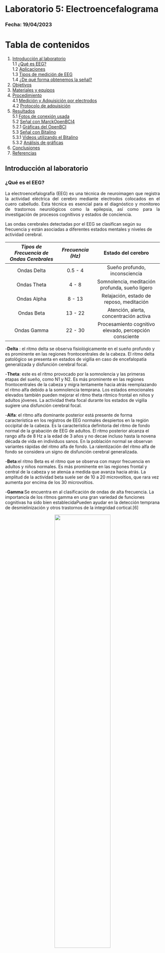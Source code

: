 # **Laboratorio 5: Electroencefalograma**
### Fecha: 19/04/2023

# **Tabla de contenidos**
1. [Introducción al laboratorio](#id0)\
1.1 [¿Qué es EEG?](#id1)\
1.2 [Aplicaciones](#id2)\
1.3 [Tipos de medición de EEG](#id3)\
1.4 [¿De qué forma obtenemos la señal?](#id4)
2. [Objetivos](#id5)
3. [Materiales y equipos](#id6)
4. [Procedimiento](#id7)\
4.1 [Medición y Adquisición por electrodos](#id8)\
4.2 [Protocolo de adquisición](#id9)
5. [Resultados](#id10)\
5.1 [Fotos de conexión usada](#id11)\
5.2 [Señal con MarckOpenBCI4](#id12)\
    5.2.1 [Gráficas del OpenBCI](#id13)\
5.3 [Señal con Bitalino](#id14)\
    5.3.1 [Videos utilizando el Bitalino](#id15)\
    5.3.2 [Análisis de gráficas](#id16)
6. [Conclusiones](#id17)
7. [Referencias](#id18)

## **Introducción al laboratorio** <a name="id0"></a>


### ¿Qué es el EEG? <a name="id1"></a>
<p align="justify"> La electroencefalografía (EEG) es una técnica de neuroimagen que registra la actividad eléctrica del cerebro mediante electrodos colocados en el cuero cabelludo. Esta técnica es esencial para el diagnóstico y monitoreo de trastornos neurológicos como la epilepsia, así como para la investigación de procesos cognitivos y estados de conciencia.

Las ondas cerebrales detectadas por el EEG se clasifican según su frecuencia y están asociadas a diferentes estados mentales y niveles de actividad cerebral.
</p>

<p align="center"> 
    
| **_Tipos de Frecuencia de Ondas Cerebrales_** | **_Frecuencia (Hz)_** |Estado del cerebro|
|:---------------------------------------------:|:---------------------:|:------------:|
|               Ondas Delta                     |          0.5 - 4      |Sueño profundo, inconsciencia|
|               Ondas Theta                     |            4 - 8      |Somnolencia, meditación profunda, sueño ligero |
|               Ondas Alpha                     |       8 - 13          |Relajación, estado de reposo, meditación|
|                Ondas Beta                     |       13 - 22         |Atención, alerta, concentración activa|
|               Ondas Gamma                     |       22 - 30         |Procesamiento cognitivo elevado, percepción consciente|

</p>
    
-**Delta** : el ritmo delta se observa fisiológicamente en el sueño profundo y es prominente en las regiones frontocentrales de la cabeza. El ritmo delta patológico se presenta en estados de vigilia en caso de encefalopatía generalizada y disfunción cerebral focal.</p>
-**Theta**: este es el ritmo provocado por la somnolencia y las primeras etapas del sueño, como N1 y N2. Es más prominente en las regiones frontocentrales de la cabeza y migra lentamente hacia atrás reemplazando el ritmo alfa debido a la somnolencia temprana. Los estados emocionales elevados también pueden mejorar el ritmo theta rítmico frontal en niños y adultos jóvenes. La actividad theta focal durante los estados de vigilia sugiere una disfunción cerebral focal.</p>
-**Alfa**: el ritmo alfa dominante posterior está presente de forma característica en los registros de EEG normales despiertos en la región occipital de la cabeza. Es la característica definitoria del ritmo de fondo normal de la grabación de EEG de adultos. El ritmo posterior alcanza el rango alfa de 8 Hz a la edad de 3 años y no decae incluso hasta la novena década de vida en individuos sanos. En la población normal se observan variantes rápidas del ritmo alfa de fondo. La ralentización del ritmo alfa de fondo se considera un signo de disfunción cerebral generalizada.</p>
-**Beta**:el ritmo Beta es el ritmo que se observa con mayor frecuencia en adultos y niños normales. Es más prominente en las regiones frontal y central de la cabeza y se atenúa a medida que avanza hacia atrás. La amplitud de la actividad beta suele ser de 10 a 20 microvoltios, que rara vez aumenta por encima de los 30 microvoltios. </p>
-**Gamma**:Se encuentra en al clasificación de ondas de alta frecuencia. La importancia de los ritmos gamma en una gran variedad de funciones cognitivas ha sido bien establecidaPueden ayudar en la detección temprana de desmielinización y otros trastornos de la integridad cortical.[6]</p>

<p align="center"> <img src="https://i.imgur.com/VJE3Qq9.png" width="60%" /> </p>
<p align="center"> Figura 2. Clasificación de onda.[7]</p>

### Aplicaciones <a name="id2"></a>
---
<p align="justify"> Las ondas cerebrales pueden ser estudiadas gracias a la colocación específica de electrodos por métodos no invasivos e invasivos en el cuero cabelludo. Estos se utilizan para diagnosticar los trastornos como el Alzheimer Parkinson enfermedad mental, tumores cerebrales, demencia y epilepsia, trastornos y cambios en el patrón del sueño, etc. [2]</p>
<p align="center"> <img src="https://i.imgur.com/5Nirdvp.png" width="60%" /></p>
<p align="center"> Figura 3. Aplicación clínica del EEG.</p>

### Tipos de medición de EEG <a name="id3"></a>
___
Según la configuración del montaje de los electrodos, se pueden clasificar en tres tipos:

- Monopolar: En este tipo se registran las diferencias de potencial entre los electrodos ubicados en las zonas de interés y un electrodo de referencia. Este último se coloca generalmente en la oreja, la cual es una zona que refleja la menor actividad posible.
- Bipolar: Los electrodos son situados en diferentes zonas de interés y se adquieren diferencias de potenciales entre ellos.
- Laplaciana: Al igual que el primer tipo, se obtienen los valores con electrodos en zonas de interés (activos) y uno de referencia; sin embargo, la referencia viene a ser el promedio de varios electrodos posicionados alrededor del electrodo activo. Esto puede realizarse tanto de forma analógica como de forma digital.
<p align="center"> <img src="https://i.imgur.com/qgZ7UsC.jpg" width="60%" /></p>
<p align="center"> Figura 4. Montaje para registro: (a) Monopolar (b) Bipolar.[5]</p>


### ¿De qué forma obtenemos la señal? <a name="id4"></a>
---
En el presente laboratorio se utilizará el Ultracortex Mark IV EEG 
    
## **Objetivos** <a name="id5"></a>
- Establecer un conocimiento teórico y práctico sobre la utilización y adquisición de señales EEG.
- Adquirir señales EEG biomédicas

---

## **Materiales y equipos** <a name="id6"></a>

<center>
    
|  **Modelo**  | **Descripción** | **Cantidad** |
|:------------:|:---------------:|:------------:|
| (R)EVOLUTION |  Kit BITalino   |      1       |
|      -       |     Laptop      |      1       |
|      OpenBCI       |     Ultracortex Mark IV EEG Headset      |      1       |
|      OpenBCI       |     OpenBCI Cyton 8-channel Board      |      1       |
|      Inkafarma       |     Electrodos con gel      |      3       |

</center>

## **Procedimiento** <a name="id7"></a>

### **Medición y Adquisición por electrodos** <a name="id8"></a>
De manera general, los métodos de adquisición de señales EEG diseñados en el presente laboratorio utilizarán el estándar de posicionamiento 10/20 el cual se describe a continuación:

<p align="center"> Sistema 10/20 <img src="https://i.imgur.com/0O6KnqV.jpg" width="100%" /> </p>
<p align="center"> Figura 5. Distribución de electrodos. [8] </p>

**Tipo de electrodo:** El electrodo del Bitalino es un sensor bipolar (conjuntos de dos pines de medición más una referencia) que mide las diferencias de potencial entre dos electrodos adyacente.Algunas consideraciones son:</p>
    - La alta amplificación (ganancia=40000) lo hace muy sensible a los artefactos circundantes como la luz, los movimientos y las fuentes de alimentación (ruido de línea de 50/60 Hz).</p>
    - La señal medida es la diferencia amplificada entre las dos señales de medición, que se filtra con un paso de banda de 0,8 a 48 Hz para eliminar las señales comunes no deseadas.</p>
    - La piel debe estar debidamente preparada antes de la adherencia de los electrodos.Para ello, es necesario una desinfección de la piel para eliminar las partículas viejas así como la eliminación del vello.



### **Protocolo de adquisición** <a name="id9"></a>
La adquisición y medición de señal EEG  en BITalino es un proceso que implica la utilización de un dispositivo de adquisición de datos llamado BITalino y el conjunto de sensores EEG los cuales son capaces de adquirir señales bioeléctricas del cerebro y convertirlas en señales digitales que pueden ser analizadas por el software especializado OpenSignal. A continuación se detalla el procedimiento realizado para la adquisición y medición de la señal:

1. **Posición de electrodo bipolar (fp1-fp2)**
    <p align="center"> <img src="https://i.imgur.com/8IGiiIx.png" width="50%" /></p>
    
    <p align="center"> Figura 6. Colocación de electrodos EEG del Bitalino. </p>

2. **Adquisición de datos**
    1. Abrir el software OpenSignals y conectar el Bitalino
    2. Conectar el sensor EEG al canal especificado del Bitalino según la ficha técnica.
    3. Colocar los electrodos húmedos con el debido gel en los pines de los sensores EEG.
    4. Colocar los electrodos instalados en la zona fp1 y fp2 de la cabeza del participante. Tener en cuenta las recomendaciones del tipo de electrodo detallado en la sección anterior.
    5. Color el electrodo de referencia en la zona interoposterior de la oreja.
    6. Empezar con el procedimiento de registro:</p>
        a. Registrar una línea base de señal con poco ruido y sin movimientos (respiración normal,sin movimientos oculares/ojos cerrados) durante 30 segundos.</p>
        b.  Repetir un ciclo de OJOS ABIERTOS - OJOS CERRADOS cinco veces, manteniendo ambasfases durante cinco segundos.</p>
        c. Registre otra fase de referencia de 30 segundos (paso 1).</p>
        d. Que uno de tus compañeros lea en voz alta una serie de ejercicios matemáticos (verindicaciones abajo) y resuelve cada uno de ellos mentalmente enfocando tu mirada en unpunto específico para evitar artefactos.</p>
        <p align="center"> <img src="https://i.imgur.com/Ulv3Rrn.jpg" width="100%" /></p>
        <p align="center"> Figura 7. Preguntas de distinta complejidad. </p>
        e. Detenga la grabación y guarde sus datos.</p>
    7. Como una adquisición extra de señales, seguir los siguientes pasos:</p>
        a. Vendar los ojos al sujeto de estudio por 30 segundos.</p>
        b. Usar una luz intermitente y ver la reacción de la vista del sujeto.</p>
        c. Recolectar las señales y guardar la información.</p>


Cabe mencionar que el procedimiento se repitió en diferentes sujetos de estudio.

 
## **Resultados** <a name="id10"></a>
___
### 1. **Fotos de conexión usada** <a name="id11"></a>
<p align="center"><img src="/ISB/Laboratorios/Imagenes/entregable5/IMG_20230419_112630.jpg" width=60%></p>
<p align="center">Figura 8. Posición de los electrodos en el Bitalino (vista frontal).</p>

<p align="center"><img src="/ISB/Laboratorios/Imagenes/entregable5/IMG_20230419_112617.jpg" width=60% ></p>

<p align="center">Figura 9. Posición de los electrodos en el vitalino (vista lateral).</p>

<p align="center"><img src="/ISB/Laboratorios/Imagenes/entregable5/IMG_20230419_115212.jpg" width="400" height="600"></p>
<p align="center">Figura 10. Posición de los electrodos del ULTRACORTEX "MARK IV" (vista posterior).</p>

<p align="center"><img src="/ISB/Laboratorios/Imagenes/entregable5/IMG_20230419_115202.jpg" width="400" height="600"></p>
<p align="center">Figura 11. Posición de los electrodos del ULTRACORTEX "MARK IV" (vista posterior).</p>

### 2. **Señal con MarckOpenBCI4** <a name="id12"></a>

#### **Videos con Ultracortex "Mark IV** <a name="id13"></a>

|                 **Fase**                 | **Video** |
|:------------------------------------------:|:---------:|
| **Fase de referencia de 30 segundos**                     |<video src="https://user-images.githubusercontent.com/128627001/233262542-abe3f2d1-9a1c-4e73-bcf2-d244204a3a26.mp4">|
| **Realizando secuencia de OJOS ABIERTOS - OJOS CERRADOS** |<video src="https://user-images.githubusercontent.com/128627001/233263555-8cf4f756-8c59-486e-9940-6db5c5b835cc.mp4">|
|                **Respondiendo preguntas categoría simple** |<video src="https://user-images.githubusercontent.com/128627001/233265792-14ec51f3-7390-4b74-82d9-f2054a0887cf.mp4">|
|                **Respondiendo preguntas categoría compleja (parte 1)** |<video src="https://user-images.githubusercontent.com/128627001/233266949-0d0af3dc-0e56-472a-ab08-0d0c0a24689f.mp4">|
|                **Respondiendo preguntas categoría compleja (parte 2)** |<video src="https://user-images.githubusercontent.com/128627001/233267165-a7fe473c-ae95-4366-bc09-a43da290e3de.mp4">|  

####  **Gráficas del OpenBCI**

<p align="center"><img src="/ISB/Laboratorios/Imagenes/FP1-FP3/1.jpg" width="100%"></p>
<p align="center"><img src="/ISB/Laboratorios/Imagenes/FP1-FP3/2.jpg" width="100%"></p>
<p align="center"><img src="/ISB/Laboratorios/Imagenes/FP1-FP3/3.jpg" width="100%"></p>
<p align="center"><img src="/ISB/Laboratorios/Imagenes/FP1-FP3/4.jpg" width="100%"></p>

<p align="justify">Si analizamos los canales, estos guardan relación con la ubicación 10/20 de un EEG, los canales que van del Fp1-F3-C3-P3-O1 corresponden al hemisferio izquierdo y los canales Fp2-F4-C4-P4-O2 al hemisferio derecho.
Podemos observar que el canal 5 y 6 contiene una mayor amplitud que el resto, estos se encuentran ubicados en el lóbulo frontal derecho, cabe resaltar que el hemisferio derecho izquierdo  lobulo frontal se encarga del pensamiento consciente, atención e inteligencia [9], por ello en los ultimos segundos cuando se empezo a desarrollar la ronde de preguntas se ve un mayor incremento en la amplitud.</p> 
Un caso contrario ocurrió para el canal 1 y 2 donde se observa una mínima amplitud, estos corresponden al FP1-F3-C3 los cuáles se ubican en el lóbulo frontal izquierdo.</p>

<p align="center"><img src="https://i.imgur.com/0MHKduk.png" width="70%"></p>
<p align="center">Figura 12. Explicación de lo que se encarga el hemisferio derecho e izquierdo. [10]</p>

<p align="center"><img src="https://i.imgur.com/I3K4YSs.jpg" width="100%"></p>   
<p align="center">Figura 13. Frecuencias de los 8 canales.</p>

### 3. **Señal con Bitalino** <a name="id14"></a>
####  **Videos utilizando el Bitalino** <a name="id15"></a>
|                 **Fase**                 | **Video** |
|:------------------------------------------:|:---------:|
| **Fase de referencia de 30 segundos**                     |<video src="https://user-images.githubusercontent.com/128627001/233433130-74e1f631-57b8-41d9-8dc4-dcd53a9f2d0f.mp4">|
| **Realizando secuencia de OJOS ABIERTOS - OJOS CERRADOS** |<video src="https://user-images.githubusercontent.com/128627001/233433248-e4648f16-ceac-4c42-b650-0853c8717613.mp4">|
|                **Respondiendo preguntas categoría simple** |<video src="https://user-images.githubusercontent.com/128627001/233433318-5b2c0ddb-5e23-4794-8f56-6cc35eefba0e.mp4">|
|                **Respondiendo preguntas categoría compleja** |<video src="https://user-images.githubusercontent.com/128627001/233433394-42610a9a-4101-4d07-a59d-6cc748af243c.mp4">|
|                **Reacción a la luz artificial** |<video src="https://user-images.githubusercontent.com/128627001/233433534-2aebb116-354d-4ba0-9717-40c2a81b055b.mp4">|
####  **Análisis de las gráficas** <a name="id16"></a>
<p align="center"><img src="/ISB/Laboratorios/Imagenes/entregable5/S1.png" width="100%"></p>
<p align="center"><img src="/ISB/Laboratorios/Imagenes/entregable5/S2.png" width="100%"></p>
<p align="center"><img src="/ISB/Laboratorios/Imagenes/entregable5/S3.png" width="100%"></p>
<p align="center"><img src="/ISB/Laboratorios/Imagenes/entregable5/S4.png" width="100%"></p>
<p align="center"><img src="/ISB/Laboratorios/Imagenes/entregable5/S5.png" width="100%"></p>

En el Bitalino, al realizar la medición, trabajan con un sensor de EEG el cuál brinda la señal medida como la diferencia amplificada entre las dos señales de medición que se filtra con un paso de banda de 0,8-48Hz para eliminar la señales no deseadas.[3]
Asimismo, al considerar la posición de los electrodos del Bitalino los cuales fueron en fp1 y fp2, estas regiones están relacionadas con diversas funciones cognitivas y emocionales.
De las 5 gráficas la que tiene mayor amplitud es en la que se expone al sujeto a una luz parpadeante luego de tener los ojos vendados por un periodo de tiempo.


## **Conclusiones** <a name="id17"></a>
---
- 
- 
    
## **Referencias** <a name="id18"></a>
1.
‌
‌


